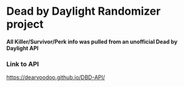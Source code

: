 # Dead by Daylight Randomizer project

#### All Killer/Survivor/Perk info was pulled from an unofficial Dead by Daylight API

### Link to API
https://dearvoodoo.github.io/DBD-API/

